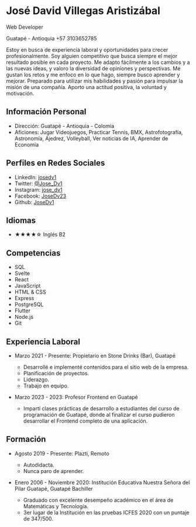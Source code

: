 
# José David Villegas Aristizábal

Web Developer

Guatapé - Antioquia
+57 3103652785

Estoy en busca de experiencia laboral y oportunidades para crecer profesionalmente. Soy alguien competitivo que busca siempre el mejor resultado posible en cada proyecto. Me adapto fácilmente a los cambios y a las nuevas ideas, y valoro la diversidad de opiniones y perspectivas. Me gustan los retos y me enfoco en lo que hago, siempre busco aprender y mejorar. Preparado para utilizar mis habilidades y pasión para impulsar la misión de una compañía. Aporto una actitud positiva, la voluntad y motivación.

## Información Personal

- Dirección: Guatapé - Antioquia - Colomia
- Aficiones: Jugar Videojuegos, Practicar Tennis, BMX, Astrofotografía, Astronomía, Ajedrez, Volleyball, Ver noticias de IA, Aprender de Economía

## Perfiles en Redes Sociales

- LinkedIn: [josedv1](https://www.linkedin.com/in/josedv1/)
- Twitter: [@Jose_Dv1](https://twitter.com/Jose_Dv1)
- Instagram: [jose_dv1](https://www.instagram.com/jose_dv1/)
- Facebook: [JoseDv23](https://www.facebook.com/JoseDv23)
- Github: [JoseDv1](https://github.com/JoseDv1)

## Idiomas

- ★★★★☆ Inglés B2

## Competencias

- SQL
- Svelte
- React
- JavaScript
- HTML & CSS
- Express
- PostgreSQL
- Flutter
- Node.js
- Git

## Experiencia Laboral

- Marzo 2021 - Presente: Propietario en Stone Drinks (Bar), Guatapé
  - Desarrollé e implementé contenidos para el sitio web de la empresa.
  - Planificación de proyectos.
  - Liderazgo.
  - Trabajo en equipo.

- Marzo 2023 - 2023: Profesor Frontend en Guatapé
  - Impartí clases prácticas de desarrollo a estudiantes del curso de programación de Guatapé, donde al finalizar el curso pudieron desarrollar el Frontend completo de una aplicación.

## Formación

- Agosto 2019 - Presente: Plazti, Remoto
  - Autodidacta.
  - Nunca paro de aprender.

- Enero 2006 - Noviembre 2020: Institución Educativa Nuestra Señora del Pilar Guatapé, Guatapé Bachiller
  - Graduado con excelente desempeño académico en el área de Matemáticas y Tecnología.
  - 3er lugar de la Institución en las pruebas ICFES 2020 con un puntaje de 347/500.
